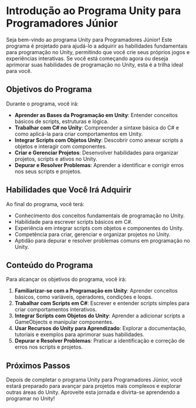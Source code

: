 # Introdução ao Programa Unity para Programadores Júnior

Seja bem-vindo ao programa Unity para Programadores Júnior! Este programa é projetado para ajudá-lo a adquirir as habilidades fundamentais para programação no Unity, permitindo que você crie seus próprios jogos e experiências interativas. Se você está começando agora ou deseja aprimorar suas habilidades de programação no Unity, esta é a trilha ideal para você.

## Objetivos do Programa
Durante o programa, você irá:
- **Aprender as Bases da Programação em Unity**: Entender conceitos básicos de scripts, estruturas e lógica.
- **Trabalhar com C# no Unity**: Compreender a sintaxe básica do C# e como aplicá-la para criar comportamentos em Unity.
- **Integrar Scripts com Objetos Unity**: Descobrir como anexar scripts a objetos e interagir com componentes.
- **Criar e Gerenciar Projetos**: Desenvolver habilidades para organizar projetos, scripts e ativos no Unity.
- **Depurar e Resolver Problemas**: Aprender a identificar e corrigir erros nos seus scripts e projetos.

## Habilidades que Você Irá Adquirir
Ao final do programa, você terá:
- Conhecimento dos conceitos fundamentais de programação no Unity.
- Habilidade para escrever scripts básicos em C#.
- Experiência em integrar scripts com objetos e componentes do Unity.
- Competência para criar, gerenciar e organizar projetos no Unity.
- Aptidão para depurar e resolver problemas comuns em programação no Unity.

## Conteúdo do Programa
Para alcançar os objetivos do programa, você irá:
1. **Familiarizar-se com a Programação em Unity**: Aprender conceitos básicos, como variáveis, operadores, condições e loops.
2. **Trabalhar com Scripts em C#**: Escrever e entender scripts simples para criar comportamentos interativos.
3. **Integrar Scripts com Objetos do Unity**: Aprender a adicionar scripts a GameObjects e manipular componentes.
4. **Usar Recursos do Unity para Aprendizado**: Explorar a documentação, tutoriais e exemplos para aprimorar suas habilidades.
5. **Depurar e Resolver Problemas**: Praticar a identificação e correção de erros nos scripts e projetos.

## Próximos Passos
Depois de completar o programa Unity para Programadores Júnior, você estará preparado para avançar para projetos mais complexos e explorar outras áreas do Unity. Aproveite esta jornada e divirta-se aprendendo a programar no Unity!
